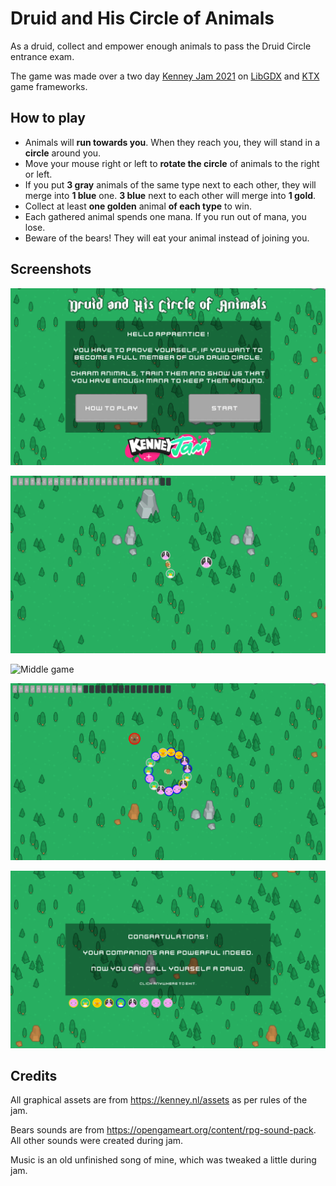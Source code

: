# Druid and His Circle of Animals
As a druid, collect and empower enough animals to pass the Druid Circle entrance exam.

The game was made over a two day [Kenney Jam 2021](https://itch.io/jam/kenney-jam-2021) on [LibGDX](https://libgdx.com/) and [KTX](https://github.com/libktx/ktx) game frameworks.

## How to play
- Animals will **run towards you**. When they reach you, they will stand in a **circle** around you.
- Move your mouse right or left to **rotate the circle** of animals to the right or left.
- If you put **3 gray** animals of the same type next to each other, they will merge into **1 blue** one. **3 blue** next to each other will merge into **1 gold**.
- Collect at least **one golden** animal **of each type** to win.
- Each gathered animal spends one mana. If you run out of mana, you lose.
- Beware of the bears! They will eat your animal instead of joining you.

## Screenshots
 ![Start game screen](https://github.com/SamelVhatargh/druid/blob/master/screenshots/start.png "Start game screen")

 ![Beginning of game](https://github.com/SamelVhatargh/druid/blob/master/screenshots/opening.png "Beginning of game")

 ![Middle game](https://github.com/SamelVhatargh/druid/blob/master/screenshots/midgame.png.png "Middle game")

 ![It's a bear](https://github.com/SamelVhatargh/druid/blob/master/screenshots/bear.png "It's a bear!")

 ![Win screen](https://github.com/SamelVhatargh/druid/blob/master/screenshots/win.png "Win screen")

## Credits
All graphical assets are from https://kenney.nl/assets as per rules of the jam.

Bears sounds are from https://opengameart.org/content/rpg-sound-pack. All other sounds were created during jam.

Music is an old unfinished song of mine, which was tweaked a little during jam.